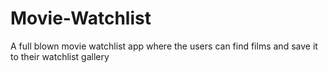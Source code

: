 # Movie-Watchlist
A full blown movie watchlist app where the users can find films and save it to their watchlist gallery
